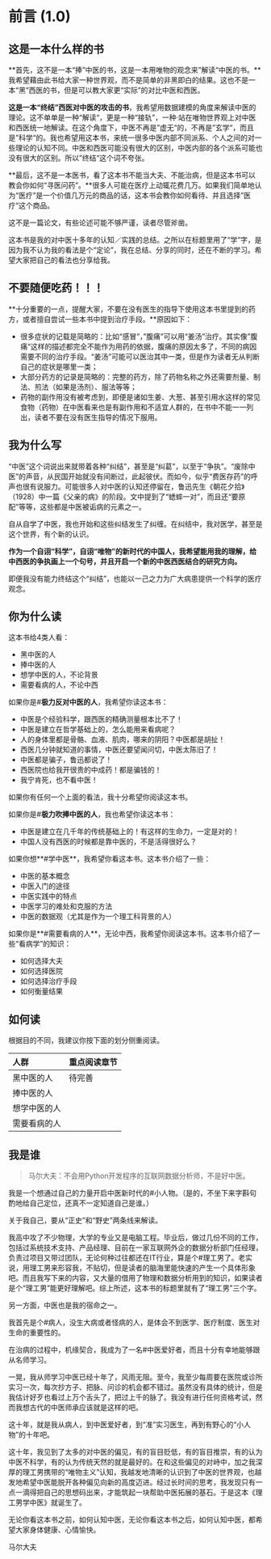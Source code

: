 # 前言 \(1.0\)

## 这是一本什么样的书

**首先，这不是一本“捧”中医的书，这是一本用唯物的观念来”解读“中医的书。**我希望藉由此书给大家一种世界观，而不是简单的非黑即白的结果。这也不是一本“黑”西医的书，但是可以教大家更“实际”的对比中医和西医。

**这是一本“终结”西医对中医的攻击的书**，我希望用数据建模的角度来解读中医的理论。这不单单是一种“解读“，更是一种“接轨”，一种·站在唯物世界观上对中医和西医统一地解读。在这个角度下，中医不再是”虚无“的，不再是”玄学“，而且是”科学“的。我也希望用这本书，来统一很多中医内部不同派系、个人之间的对一些理论的认知不同。中医和西医可能没有很大的区别，中医内部的各个派系可能也没有很大的区别。所以”终结“这个词不夸张。

**最后，这不是一本医书，看了这本书不能当大夫、不能治病，但是这本书可以教会你如何“寻医问药”。**很多人可能在医疗上动辄花费几万。如果我们简单地认为“医疗”是一个价值几万元的商品的话，这本书会教你如何看待、并且选择”医疗“这个商品。

这不是一篇论文，有些论述可能不够严谨，读者尽管斧凿。

这本书是我的对中医十多年的认知／实践的总结。之所以在标题里用了“学”字，是因为我不认为我的看法是个“定论”，我在总结、分享的同时，还在不断的学习。希望大家把自己的看法也分享给我。

## 不要随便吃药！！！

**十分重要的一点，提醒大家，不要在没有医生的指导下使用这本书里提到的药方，或者擅自尝试一些本书中提到治疗手段。**原因如下：

* 很多症状的记载是简略的：比如“感冒”，”腹痛”可以用“姜汤”治疗。其实像”腹痛“这样的描述都完全不能作为用药的依据，腹痛的原因太多了，不同的病因需要不同的治疗手段。“姜汤”可能可以医治其中一类，但是作为读者无从判断自己的症状是哪里一类；
* 大部分药方的记录是简略的：完整的药方，除了药物名称之外还需要剂量、制法、煎法（如果是汤剂）、服法等等；
* 药物的副作用没有被考虑到，即便是诸如生姜、大葱、甚至引用水这样的常见食物（药物）在中医看来也是有副作用和不适宜人群的，在书中不能一一列出，读者不要在没有医生指导的情况下服用。

## 我为什么写

“中医”这个词说出来就带着各种“纠结”，甚至是“纠葛”，以至于“争执”。“废除中医”的声音，从民国开始就没有间断过，此起彼伏。而如今，似乎“费医存药”的呼声也很有说服力。可能很多人对中医的认知还停留在，鲁迅先生《朝花夕拾》（1928）中一篇《父亲的病》的阶段。文中提到了“蟋蟀一对”，而且还“要原配”等等，这些都是中医被诟病的元素之一。

自从自学了中医，我也开始和这些纠结发生了纠缠。在纠结中，我对医学，甚至是这个世界，有个新的认识。

**作为一个自诩“科学”，自诩“唯物”的新时代的中国人，我希望能用我的理解，给中西医的争执画上一个句号，并且开启一个新的中医西医结合的研究方向。**

即便我没有能力终结这个“纠结”，也能以一己之力为广大病患提供一个科学的医疗观念。

## 你为什么读

这本书给4类人看：

* 黑中医的人
* 捧中医的人
* 想学中医的人，不论背景
* 需要看病的人，不论中西

如果你是\#**极力反对中医的人**，我希望你读这本书：

* 中医是个经验科学，跟西医的精确测量根本比不了！
* 中医是建立在哲学基础上的，怎么能用来看病呢？
* 人的身体里都是骨骼、血液、肌肉，哪来的阴阳？中医都是胡扯！
* 西医几分钟就知道的事情，中医还要望闻问切，中医太陈旧了！
* 中医都是骗子，鲁迅都说了！
* 西医院也给我开很贵的中成药！都是骗钱的！
* 我宁肯死，也不看中医！

如果你有任何一个上面的看法，我十分希望你阅读这本书。

如果你是\#**极力吹捧中医的人**，我也希望你读这本书：

* 中医是建立在几千年的传统基础上的！有这样的生命力，一定是对的！
* 中国人没有西医的时候都是靠中医的，不是活得很好么？

如果你想**\#学中医**，我希望你看这本书。这本书介绍了一些：

* 中医的基本概念 
* 中医入门的途径 
* 中医实践中的特点
* 中医学习的难处和克服的方法
* 中医的数据观（尤其是作为一个理工科背景的人）

如果你是**\#需要看病的人**，无论中西，我希望你阅读这本书。这本书介绍了一些“看病学”的知识：

* 如何选择大夫
* 如何选择医院 
* 如何选择治疗手段 
* 如何衡量结果

## 如何读

根据目的不同，我建议你按下面的划分侧重阅读。

| 人群 | 重点阅读章节 |
| :--- | :--- |
| 黑中医的人 | 待完善 |
| 捧中医的人 |  |
| 想学中医的人 |  |
| 需要看病的人 |  |

## 我是谁

> 马尔大夫：不会用Python开发程序的互联网数据分析师，不是好中医。

我是一个想通过自己的力量开启中医新时代的\#小人物。（是的，不坐下来字斟句酌地给自己定位，还真不一定知道自己是谁。）

关于我自己，要从“正史”和“野史”两条线来解读。

我高中攻了不少物理，大学的专业又是电脑工程。毕业后，做过几份不同的工作，包括过系统技术支持、产品经理、目前在一家互联网外企的数据分析部门任经理，负责过项目又带过团队，无论何种过往都还在IT行业，算是个\#理工男了。老实说，用理工男来形容我，不贴切，但是读者的脑海里能快速的产生一个具体形象吧。而且我写下来的内容，又大量的借用了物理和数据分析用到的知识，如果读者是个“理工男”能更好理解吧。综上所述，这本书的标题里就有了“理工男”三个字。

另一方面，中医也是我的宿命之一。

我首先是个\#病人，没生大病或者怪病的人，是体会不到医学、医疗制度、医生对生命的重要性的。

在治病的过程中，机缘契合，我成为了一名\#中医爱好者，而且十分有幸地能够跟从名师学习。

一晃，我从师学习中医已经十年了，风雨无阻。至今，我至少每周要在医院或诊所实习一次，每次抄方子、把脉、问诊的机会都不错过。虽然没有具体的统计，但是我估计好歹也看过上万个舌头了，把过上千的脉了。我没有进行任何资格考试，然而我想古代的中医师承应该就是这样的吧。

这十年，就是我从病人，到中医爱好者，到“准”实习医生，再到有野心的“小人物”的十年吧。

这十年，我见到了太多的对中医的偏见，有的盲目贬低，有的盲目推崇，有的认为中医不科学，有的认为传统天然的就是最好的。在和这些偏见的对峙中，加之我深厚的理工男携带的“唯物主义”认知，我越发地清晰的认识到了中医的世界观，也越发地希望中医能脱开各种偏见向新的高度迈进。经过长时间的思考，我发现只有一点一滴得把自己的思想码出来，才能筑起一块帮助中医拓展的基石。于是这本《理工男学中医》就诞生了。

无论你看这本书之前，如何认知中医，无论你看这本书之后，如何认知中医，都希望大家身体健康、心情愉快。

马尔大夫

